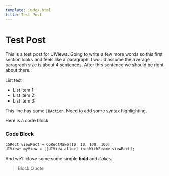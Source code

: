 ```yaml
---
template: index.html
title: Test Post
---
```


# Test Post

This is a test post for UIViews. Going to write a few more words so this first section looks and feels like a paragraph. I would assume the average paragraph size is about 4 sentences. After this sentence we should be right about there.

List test
- List item 1
- List item 2
- List item 3

This line has some `IBAction`. Need to add some syntax highlighting.

Here is a code block

### Code Block

```
CGRect viewRect = CGRectMake(10, 10, 100, 100);
UIView* myView = [[UIView alloc] initWithFrame:viewRect];
```

And we'll close some some simple **bold** and *italics*.

> Block Quote
